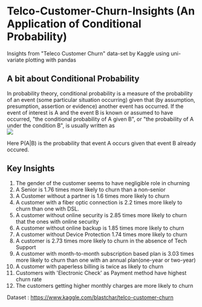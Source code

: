 # Telco-Customer-Churn-Insights (An Application of Conditional Probability)
Insights from "Teleco Customer Churn" data-set by Kaggle using uni-variate plotting with pandas

## A bit about Conditional Probability
 In probability theory, conditional probability is a measure of the probability of an event (some particular situation occurring) given that (by assumption, presumption, assertion or evidence) another event has occurred. If the event of interest is A and the event B is known or assumed to have occurred, "the conditional probability of A given B", or "the probability of A under the condition B", is usually written as<br><img src = 'https://wikimedia.org/api/rest_v1/media/math/render/svg/74cbddb93db29a62d522cd6ab266531ae295a0fb'>
 
 Here P(A|B) is the probability that event A occurs given that event B already occured.
 
## Key Insights

1. The gender of the customer seems to have negligible role in churning
2. A Senior is 1.76 times more likely to churn than a non-senior
3. A Customer without a partner is 1.6 times more likely to churn
4. A customer with a fiber optic connection is 2.2 times more likely to churn than one with DSL.
5. A customer without online security is 2.85 times more likely to churn that the ones with online security
6. A customer without online backup is 1.85 times more likely to churn
7. A customer without Device Protection 1.74 times more likely to churn
8. A customer is 2.73 times more likely to churn in the absence of Tech Support
9. A customer with month-to-month subscription based plan is 3.03 times more likely to churn than one with an annual plan(one-year or two-year)
10. A customer with paperless billing is twice as likely to churn
11. Customers with 'Electronic Check' as Payment method have highest churn rate
12. The customers getting higher monthly charges are more likely to churn

Dataset : https://www.kaggle.com/blastchar/telco-customer-churn
